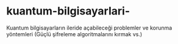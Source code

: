 # kuantum-bilgisayarlari-
Kuantum bilgisayarların ileride açabileceği problemler ve korunma yöntemleri (Güçlü şifreleme algoritmalarını kırmak vs.)
